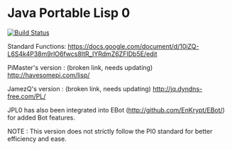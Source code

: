 Java Portable Lisp 0
==
[![Build Status](https://travis-ci.org/EnKrypt/JPL0.svg)](https://travis-ci.org/EnKrypt/JPL0)

Standard Functions:
https://docs.google.com/document/d/10iZQ-L6S4k4P38m9rlO6fwcs8ItR_IYRdmZ6ZFIDb5E/edit

PiMaster's version : (broken link, needs updating)
http://havesomepi.com/lisp/

JamezQ's version : (broken link, needs updating)
http://jq.dyndns-free.com/PL/

JPL0 has also been integrated into EBot (http://github.com/EnKrypt/EBot/) for added Bot features.

NOTE : This version does not strictly follow the Pl0 standard for better efficiency and ease.
